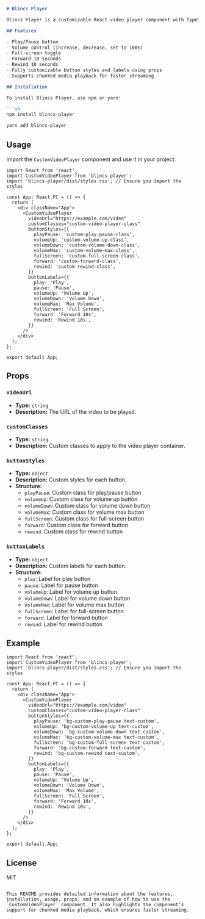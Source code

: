 ```markdown
# Blincs Player

Blincs Player is a customizable React video player component with TypeScript support. It uses Tailwind CSS for styling and allows developers to fully customize the player buttons and other elements. The player is optimized for chunked media playback, ensuring faster load times and smoother streaming.

## Features

- Play/Pause button
- Volume control (increase, decrease, set to 100%)
- Full-screen toggle
- Forward 10 seconds
- Rewind 10 seconds
- Fully customizable button styles and labels using props
- Supports chunked media playback for faster streaming

## Installation

To install Blincs Player, use npm or yarn:

```sh
npm install blincs-player
```

```sh
yarn add blincs-player
```

## Usage

Import the `CustomVideoPlayer` component and use it in your project:

```tsx
import React from 'react';
import CustomVideoPlayer from 'blincs-player';
import 'blincs-player/dist/styles.css'; // Ensure you import the styles

const App: React.FC = () => {
  return (
    <div className="App">
      <CustomVideoPlayer
        videoUrl="https://example.com/video"
        customClasses="custom-video-player-class"
        buttonStyles={{
          playPause: 'custom-play-pause-class',
          volumeUp: 'custom-volume-up-class',
          volumeDown: 'custom-volume-down-class',
          volumeMax: 'custom-volume-max-class',
          fullScreen: 'custom-full-screen-class',
          forward: 'custom-forward-class',
          rewind: 'custom-rewind-class',
        }}
        buttonLabels={{
          play: 'Play',
          pause: 'Pause',
          volumeUp: 'Volume Up',
          volumeDown: 'Volume Down',
          volumeMax: 'Max Volume',
          fullScreen: 'Full Screen',
          forward: 'Forward 10s',
          rewind: 'Rewind 10s',
        }}
      />
    </div>
  );
};

export default App;
```

## Props

### `videoUrl`
- **Type:** `string`
- **Description:** The URL of the video to be played.

### `customClasses`
- **Type:** `string`
- **Description:** Custom classes to apply to the video player container.

### `buttonStyles`
- **Type:** `object`
- **Description:** Custom styles for each button.
- **Structure:**
  - `playPause`: Custom class for play/pause button
  - `volumeUp`: Custom class for volume up button
  - `volumeDown`: Custom class for volume down button
  - `volumeMax`: Custom class for volume max button
  - `fullScreen`: Custom class for full-screen button
  - `forward`: Custom class for forward button
  - `rewind`: Custom class for rewind button

### `buttonLabels`
- **Type:** `object`
- **Description:** Custom labels for each button.
- **Structure:**
  - `play`: Label for play button
  - `pause`: Label for pause button
  - `volumeUp`: Label for volume up button
  - `volumeDown`: Label for volume down button
  - `volumeMax`: Label for volume max button
  - `fullScreen`: Label for full-screen button
  - `forward`: Label for forward button
  - `rewind`: Label for rewind button

## Example

```tsx
import React from 'react';
import CustomVideoPlayer from 'blincs-player';
import 'blincs-player/dist/styles.css'; // Ensure you import the styles

const App: React.FC = () => {
  return (
    <div className="App">
      <CustomVideoPlayer
        videoUrl="https://example.com/video"
        customClasses="custom-video-player-class"
        buttonStyles={{
          playPause: 'bg-custom-play-pause text-custom',
          volumeUp: 'bg-custom-volume-up text-custom',
          volumeDown: 'bg-custom-volume-down text-custom',
          volumeMax: 'bg-custom-volume-max text-custom',
          fullScreen: 'bg-custom-full-screen text-custom',
          forward: 'bg-custom-forward text-custom',
          rewind: 'bg-custom-rewind text-custom',
        }}
        buttonLabels={{
          play: 'Play',
          pause: 'Pause',
          volumeUp: 'Volume Up',
          volumeDown: 'Volume Down',
          volumeMax: 'Max Volume',
          fullScreen: 'Full Screen',
          forward: 'Forward 10s',
          rewind: 'Rewind 10s',
        }}
      />
    </div>
  );
};

export default App;
```

## License

MIT
```

This README provides detailed information about the features, installation, usage, props, and an example of how to use the `CustomVideoPlayer` component. It also highlights the component's support for chunked media playback, which ensures faster streaming.